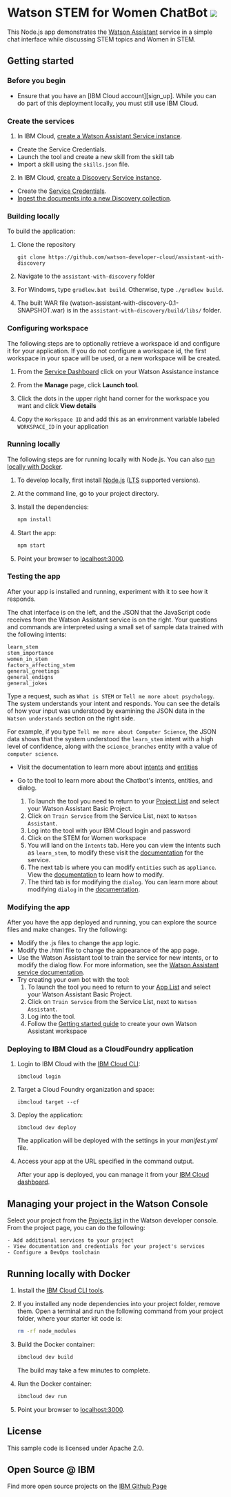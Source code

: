# Watson STEM for Women ChatBot [![](https://img.shields.io/badge/bluemix-powered-blue.svg)](https://bluemix.net)


This Node.js app demonstrates the [Watson Assistant](https://www.ibm.com/watson/services/conversation/) service in a simple chat interface while discussing STEM topics and Women in STEM.

## Getting started

### Before you begin

-  Ensure that you have an [IBM Cloud account][sign_up]. While you can do part of this deployment locally, you must still use IBM Cloud.

<a name="returnlocal">
</a>

### Create the services

1. In IBM Cloud, [create a Watson Assistant Service instance](https://console.bluemix.net/registration/?target=/catalog/services/conversation/).
  * Create the Service Credentials.
  * Launch the tool and create a new skill from the skill tab 
  * Import a skill using the `skills.json` file.

2. In IBM Cloud, [create a Discovery Service instance](https://console.bluemix.net/registration/?target=/catalog/services/discovery/).
  * Create the [Service Credentials](#credentials).
  * [Ingest the documents into a new Discovery collection](#ingestion).

### Building locally

To build the application:

1. Clone the repository
   ```
   git clone https://github.com/watson-developer-cloud/assistant-with-discovery
   ```

2. Navigate to the `assistant-with-discovery` folder

3. For Windows, type `gradlew.bat build`. Otherwise, type `./gradlew build`.

4. The built WAR file (watson-assistant-with-discovery-0.1-SNAPSHOT.war) is in the `assistant-with-discovery/build/libs/` folder.


### Configuring workspace

The following steps are to optionally retrieve a workspace id and configure it for your application. If you do not configure a workspace id, the first workspace in your space will be used, or a new workspace will be created.

1. From the [Service Dashboard](https://console.bluemix.net/dashboard/apps) click on your Watson Assistance instance

1. From the **Manage** page, click **Launch tool**. 

1. Click the dots in the upper right hand corner for the workspace you want and click **View details**

1. Copy the `Workspace ID` and add this as an environment variable labeled `WORKSPACE_ID` in your application

### Running locally

The following steps are for running locally with Node.js. You can also [run locally with Docker](#running-locally-with-docker).

1. To develop locally, first install [Node.js](https://nodejs.org) ([LTS](https://github.com/nodejs/Release) supported versions).

1. At the command line, go to your project directory.

1. Install the dependencies:

    ```sh
    npm install
    ```

1. Start the app:

    ```sh
    npm start
    ```

1. Point your browser to [localhost:3000](http://localhost:3000).

### Testing the app

After your app is installed and running, experiment with it to see how it responds.

The chat interface is on the left, and the JSON that the JavaScript code receives from the Watson Assistant service is on the right. Your questions and commands are interpreted using a small set of sample data trained with the following intents:

    learn_stem
    stem_importance
    women_in_stem
    factors_affecting_stem
    general_greetings
    general_endigns
    general_jokes

Type a request, such as `What is STEM` or `Tell me more about psychology`. The system understands your intent and responds. You can see the details of how your input was understood by examining the JSON data in the `Watson understands` section on the right side.

For example, if you type `Tell me more about Computer Science`, the JSON data shows that the system understood the `learn_stem` intent with a high level of confidence, along with the `science_branches` entity with a value of `computer science`.

* Visit the documentation to learn more about [intents](https://console.bluemix.net/docs/services/conversation/intents.html#defining-intents) and [entities](https://console.bluemix.net/docs/services/conversation/entities.html#defining-entities)

* Go to the tool to learn more about the Chatbot's intents, entities, and dialog.
  1. To launch the tool you need to return to your [Project List](https://console.bluemix.net/developer/watson/projects) and select your Watson Assistant Basic Project.
  2. Click on `Train Service` from the Service List, next to `Watson Assistant`.
  3. Log into the tool with your IBM Cloud login and password
  4. Click on the STEM for Women workspace
  5. You will land on the `Intents` tab. Here you can view the intents such as `learn_stem`, to modify these visit the [documentation](https://console.bluemix.net/docs/services/conversation/intents.html#editing-intents) for the service.
  6. The next tab is where you can modify `entities` such as `appliance`. View the [documentation](https://console.bluemix.net/docs/services/conversation/entities.html#editing-entities) to learn how to modify.
  7. The third tab is for modifying the `dialog`. You can learn more about modifying `dialog` in the [documentation](https://console.bluemix.net/docs/services/conversation/dialog-build.html#dialog-build).

### Modifying the app

After you have the app deployed and running, you can explore the source files and make changes. Try the following:

* Modify the .js files to change the app logic.
* Modify the .html file to change the appearance of the app page.
* Use the Watson Assistant tool to train the service for new intents, or to modify the dialog flow. For more information, see the [Watson Assistant service documentation](https://console.bluemix.net/docs/services/conversation/intents.html#defining-intents).
* Try creating your own bot with the tool:
  1. To launch the tool you need to return to your [App List](https://console.bluemix.net/developer/watson/apps) and select your Watson Assistant Basic Project.
  2. Click on `Train Service` from the Service List, next to `Watson Assistant`.
  3. Log into the tool.
  4. Follow the [Getting started guide](https://console.bluemix.net/docs/services/conversation/getting-started.html#create-workspace) to create your own Watson Assistant workspace

### Deploying to IBM Cloud as a CloudFoundry application

1. Login to IBM Cloud with the [IBM Cloud CLI](https://console.bluemix.net/docs/cli/index.html#overview):

    ```
    ibmcloud login
    ```

1. Target a Cloud Foundry organization and space:

    ```
    ibmcloud target --cf
    ```

1. Deploy the application:

    ```
    ibmcloud dev deploy
    ```
    The application will be deployed with the settings in your *manifest.yml* file.

1. Access your app at the URL specified in the command output.

    After your app is deployed, you can manage it from your [IBM Cloud dashboard](https://console.bluemix.net/dashboard/apps).
    
## Managing your project in the Watson Console

Select your project from the [Projects list](https://console.bluemix.net/developer/watson/projects) in the Watson developer console. From the project page, you can do the following:

    - Add additional services to your project
    - View documentation and credentials for your project's services
    - Configure a DevOps toolchain

## Running locally with Docker

1. Install the [IBM Cloud CLI tools](https://console.bluemix.net/docs/cli/index.html#overview).

1. If you installed any node dependencies into your project folder, remove them. Open a terminal and run the following command from your project folder, where your starter kit code is:

    ```sh
    rm -rf node_modules
    ```
    
1. Build the Docker container:

    ```sh
    ibmcloud dev build
    ```
    
    The build may take a few minutes to complete.
    
1. Run the Docker container:

    ```sh
    ibmcloud dev run
    ```
    
1. Point your browser to [localhost:3000](http://localhost:3000).

## License

  This sample code is licensed under Apache 2.0.

## Open Source @ IBM

  Find more open source projects on the [IBM Github Page](http://ibm.github.io/)
